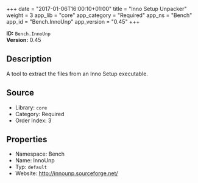 ﻿+++
date = "2017-01-06T16:00:10+01:00"
title = "Inno Setup Unpacker"
weight = 3
app_lib = "core"
app_category = "Required"
app_ns = "Bench"
app_id = "Bench.InnoUnp"
app_version = "0.45"
+++

**ID:** `Bench.InnoUnp`  
**Version:** 0.45  
<!--more-->

## Description
A tool to extract the files from an Inno Setup executable.

## Source

* Library: `core`
* Category: Required
* Order Index: 3

## Properties

* Namespace: Bench
* Name: InnoUnp
* Typ: `default`
* Website: <http://innounp.sourceforge.net/>

